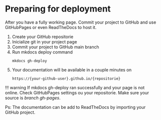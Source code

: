 # Preparing for deployment

After you have a fully working page. Commit your project to GitHub and use GitHubPages or even ReadTheDocs to host it.

1. Create your GitHub repositorie
2. Inicialize git in your project page
3. Commit your project to GitHub main branch
4. Run mkdocs deploy command 
    ```
    mkdocs gh-deploy
    ```
5. Your documentation will be available in a couple minutes on 
    ```
    https://{your-github-user}.github.io/{repositorie}
    ```

!!! warning 
    If mkdocs gh-deploy ran successfully and your page is not online.
    Check GitHubPages settings ou your repositorie. Make sure your source is *branch gh-pages*.

Ps: The documentation can be add to ReadTheDocs by importing your GitHub project.